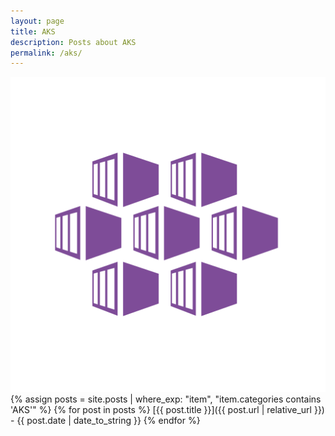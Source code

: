 ```yaml
---
layout: page
title: AKS
description: Posts about AKS
permalink: /aks/
---
```

![AKS](/assets/AKS.png)
{% assign posts = site.posts | where_exp: "item", "item.categories contains 'AKS'" %}
{% for post in posts %}
  [{{ post.title }}]({{ post.url | relative_url }}) - {{ post.date | date_to_string }}
{% endfor %}